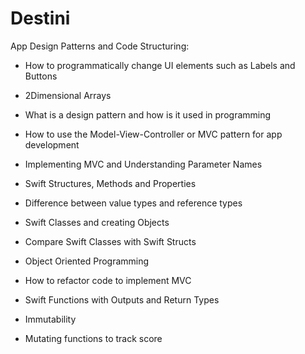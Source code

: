 # Destini

App Design Patterns and Code Structuring:

* How to programmatically change UI elements such as Labels and Buttons

* 2Dimensional Arrays

* What is a design pattern and how is it used in programming

* How to use the Model-View-Controller or MVC pattern for app development

* Implementing MVC and Understanding Parameter Names

* Swift Structures, Methods and Properties

* Difference between value types and reference types

* Swift Classes and creating Objects

* Compare Swift Classes with Swift Structs

* Object Oriented Programming

* How to refactor code to implement MVC

* Swift Functions with Outputs and Return Types

* Immutability

* Mutating functions to track score
